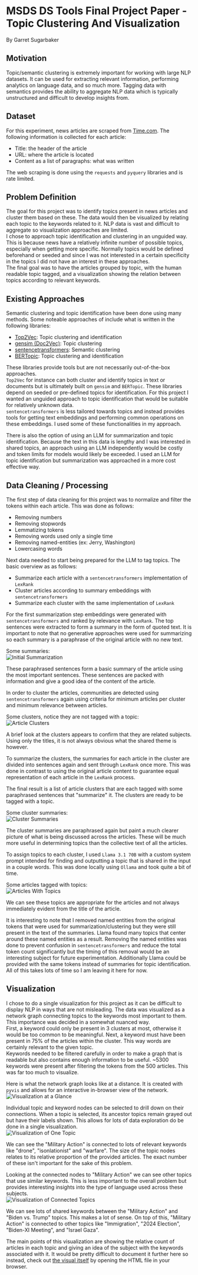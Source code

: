 # MSDS DS Tools Final Project Paper - Topic Clustering And Visualization
By Garret Sugarbaker
## Motivation
Topic/semantic clustering is extremely important for working with large NLP datasets. It can be used for extracting relevant information, performing analytics on language data, and so much more. Tagging data with semantics provides the ability to aggregate NLP data which is typically unstructured and difficult to develop insights from.
## Dataset
For this experiment, news articles are scraped from [Time.com](https://time.com). The following information is collected for each article:
* Title: the header of the article
* URL: where the article is located
* Content as a list of paragraphs: what was written

The web scraping is done using the `requests` and `pyquery` libraries and is rate limited.

## Problem Definition
The goal for this project was to identify topics present in news articles and cluster them based on these. The data would then be visualized by relating each topic to the keywords related to it. NLP data is vast and difficult to aggregate so visualization approaches are limited.\
I chose to approach topic identification and clustering in an unguided way. This is because news have a relatively infinite number of possible topics, especially when getting more specific. Normally topics would be defined beforehand or seeded and since I was not interested in a certain specificity in the topics I did not have an interest in these approaches.\
The final goal was to have the articles grouped by topic, with the human readable topic tagged, and a visualization showing the relation between topics according to relevant keywords. 

## Existing Approaches
Semantic clustering and topic identification have been done using many methods. Some noteable approaches of include what is written in the following libraries:
* [Top2Vec](https://github.com/ddangelov/Top2Vec): Topic clustering and identification
* [gensim (Doc2Vec)](https://radimrehurek.com/gensim/): Topic clustering
* [sentencetransformers](https://sbert.net/): Semantic clustering
* [BERTopic](https://maartengr.github.io/BERTopic/index.html): Topic clustering and identification

These libraries provide tools but are not necessarily out-of-the-box approaches.\
`Top2Vec` for instance can both cluster and identify topics in text or documents but is ultimately built on `gensim` and `BERTopic`. These libraries depend on seeded or pre-defined topics for identification. For this project I wanted an unguided approach to topic identification that would be suitable for relatively unknown data.\
`sentencetransformers` is less tailored towards topics and instead provides tools for getting text embeddings and performing common operations on these embeddings. I used some of these functionalities in my approach.

There is also the option of using an LLM for summarization and topic identification. Because the text in this data is lengthy and I was interested in shared topics, an approach using an LLM independently would be costly and token limits for models would likely be exceeded. I used an LLM for topic identification but summarization was approached in a more cost effective way.

## Data Cleaning / Processing
The first step of data cleaning for this project was to normalize and filter the tokens within each article.
This was done as follows:
* Removing numbers
* Removing stopwords
* Lemmatizing tokens
* Removing words used only a single time
* Removing named-entities (ex: Jerry, Washington)
* Lowercasing words

Next data needed to start being prepared for the LLM to tag topics. The basic overview as as follows:
* Summarize each article with a `sentencetransformers` implementation of `LexRank`
* Cluster articles according to summary embeddings with `sentencetransformers`
* Summarize each cluster with the same implementation of `LexRank`

For the first summarization step embeddings were generated with `sentencetransformers` and ranked by relevance with `LexRank`. The top sentences were extracted to form a summary in the form of quoted text. It is important to note that no generative approaches were used for summarizing so each summary is a paraphrase of the original article with no new text.

Some summaries:\
![Initial Summarization](./images/summarization1.png)

These paraphrased sentences form a basic summary of the article using the most important sentences. These sentences are packed with information and give a good idea of the content of the article.


In order to cluster the articles, communities are detected using `sentencetransformers` again using criteria for minimum articles per cluster and minimum relevance between articles.

Some clusters, notice they are not tagged with a topic:\
![Article Clusters](./images/clusters.png)

A brief look at the clusters appears to confirm that they are related subjects. Using only the titles, it is not always obvious what the shared theme is however.

To summarize the clusters, the summaries for each article in the cluster are divided into sentences again and sent through `LexRank` once more. This was done in contrast to using the original article content to guarantee equal representation of each article in the `LexRank` process.

The final result is a list of article clusters that are each tagged with some paraphrased sentences that "summarize" it. The clusters are ready to be tagged with a topic.

Some cluster summaries:\
![Cluster Summaries](./images/summarization2.png)

The cluster summaries are paraphrased again but paint a much clearer picture of what is being discussed across the articles. These will be much more useful in determining topics than the collective text of all the articles.

To assign topics to each cluster, I used `Llama 3.1 70B` with a custom system prompt intended for finding and outputting a topic that is shared in the input in a couple words. This was done locally using `Ollama` and took quite a bit of time.

Some articles tagged with topics:\
![Articles With Topics](./images/topic.png)

We can see these topics are appropriate for the articles and not always immediately evident from the title of the article.

It is interesting to note that I removed named entities from the original tokens that were used for summarization/clustering but they were still present in the text of the summaries. Llama found many topics that center around these named entities as a result. Removing the named entities was done to prevent confusion in `sentencetransformers` and reduce the total token count significantly but the timing of this removal would be an interesting subject for future experimentation. Additionally Llama could be provided with the same tokens instead of summaries for topic identification. All of this takes lots of time so I am leaving it here for now.

## Visualization
I chose to do a single visualization for this project as it can be difficult to display NLP in ways that are not misleading. The data was visualized as a network graph connecting topics to the keywords most important to them. This importance was decided in a somewhat nuanced way.\
First, a keyword could only be present in 3 clusters at most, otherwise it would be too common to be meaningful. Next, a keyword must have been present in 75% of the articles within the cluster. This way words are certainly relevant to the given topic.\
Keywords needed to be filtered carefully in order to make a graph that is readable but also contains enough information to be useful. ~5300 keywords were present after filtering the tokens from the 500 articles. This was far too much to visualize.

Here is what the network graph looks like at a distance. It is created with `pyvis` and allows for an interactive in-browser view of the network.\
![Visualization at a Glance](./images/graph_overview.png)

Individual topic and keyword nodes can be selected to drill down on their connections. When a topic is selected, its ancestor topics remain grayed out but have their labels shown. This allows for lots of data exploration do be done in a single visualization.\
![Visualization of One Topic](./images/graph_single.png)

We can see the "Military Action" is connected to lots of relevant keywords like "drone", "isonlationist" and "warfare". The size of the topic nodes relates to its relative proportion of the provided articles. The exact number of these isn't important for the sake of this problem.

Looking at the connected nodes to "Military Action" we can see other topics that use similar keywords. This is less important to the overall problem but provides interesting insights into the type of language used across these subjects.\
![Visualization of Connected Topics](./images/graph_ancestors.png)

We can see lots of shared keywords between the "Military Action" and "Biden vs. Trump" topics. This makes a lot of sense. On top of this, "Military Action" is connected to other topics like "Immigration", "2024 Election", "Biden-XI Meeting", and "Israel Gaza".

The main points of this visualization are showing the relative count of articles in each topic and giving an idea of the subject with the keywords associated with it. It would be pretty difficult to document it further here so instead, check out [the visual itself](./net.html) by opening the HTML file in your browser.
